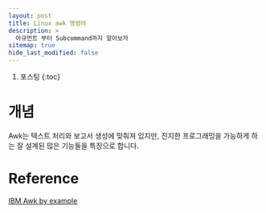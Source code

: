 ```yaml
---
layout: post
title: Linux awk 명령어
description: >
  아규먼트 부터 Subcommand까지 알아보자
sitemap: true
hide_last_modified: false
---
```


1. 포스팅
{:toc}

# 개념
Awk는 텍스트 처리와 보고서 생성에 맞춰져 있지만, 진지한 프로그래밍을 가능하게 하는 잘 설계된 많은 기능들을 특징으로 합니다.


# Reference

[IBM Awk by example](https://developer.ibm.com/tutorials/l-awk1/)

